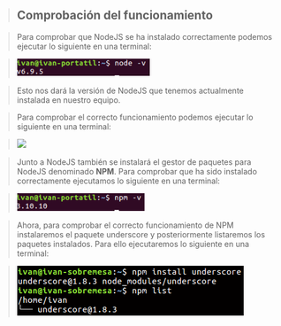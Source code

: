 > ## Comprobación del funcionamiento

> Para comprobar que NodeJS se ha instalado correctamente podemos ejecutar lo siguiente en una terminal:

> ![](imagenes/node-v.png)

> Esto nos dará la versión de NodeJS que tenemos actualmente instalada en nuestro equipo.

> Para comprobar el correcto funcionamiento podemos ejecutar lo siguiente en una terminal:

> ![](imagenes/node_js/ejecucion-node.png)

> Junto a NodeJS también se instalará el gestor de paquetes para NodeJS denominado **NPM**. Para comprobar que ha sido instalado correctamente ejecutamos lo siguiente en una terminal:

> ![](imagenes/npm-v.png)

> Ahora, para comprobar el correcto funcionamiento de NPM instalaremos el paquete underscore y posteriormente listaremos los paquetes instalados. Para ello ejecutaremos lo siguiente en una terminal:

> ![](imagenes/npm-install.png)
